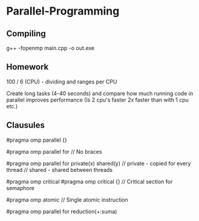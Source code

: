 # Parallel-Programming

## Compiling
g++ -fopenmp main.cpp -o out.exe

## Homework
100 / 6 (CPU) - dividing and ranges per CPU

Create long tasks (4-40 seconds) and compare how much running code in parallel improves performance (Is 2 cpu's faster 2x faster than with 1 cpu etc.)

## Clausules
#pragma omp parallel {}

#pragma omp parallel for
// No braces

#pragma omp parallel for private(x) shared(y)
// private - copied for every thread
// shared - shared between threads

#pragma omp critical
#pragma omp critical {}
// Critical section for semaphore

#pragma omp atomic
// Single atomic instruction

#pragma omp parallel for reduction(+:suma)